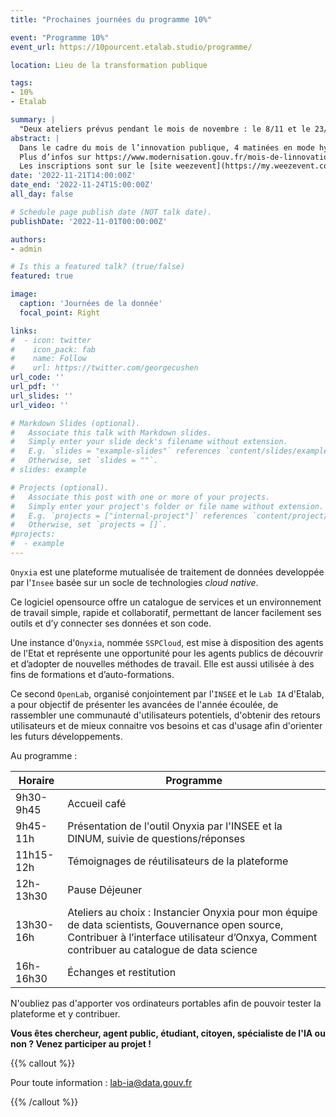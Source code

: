 ```yaml
---
title: "Prochaines journées du programme 10%"

event: "Programme 10%"
event_url: https://10pourcent.etalab.studio/programme/

location: Lieu de la transformation publique

tags:
- 10%
- Etalab

summary: |
  "Deux ateliers prévus pendant le mois de novembre : le 8/11 et le 23/11. Retrouvez la liste des projets d’intérêts commun."
abstract: |
  Dans le cadre du mois de l’innovation publique, 4 matinées en mode hybride sous la forme d’échanges sur les enjeux de souveraineté (21/11), d'éthique et de confiance (22/11), de circulation et de valorisation des données (23/11), de passage à l'échelle (24/11).
  Plus d’infos sur https://www.modernisation.gouv.fr/mois-de-linnovation-publique/les-journees-de-la-donnee 
  Les inscriptions sont sur le [site weezevent](https://my.weezevent.com/journee-donnee)
date: '2022-11-21T14:00:00Z'
date_end: '2022-11-24T15:00:00Z'
all_day: false

# Schedule page publish date (NOT talk date).
publishDate: '2022-11-01T00:00:00Z'

authors:
- admin

# Is this a featured talk? (true/false)
featured: true

image:
  caption: 'Journées de la donnée'
  focal_point: Right

links:
#  - icon: twitter
#    icon_pack: fab
#    name: Follow
#    url: https://twitter.com/georgecushen
url_code: ''
url_pdf: ''
url_slides: ''
url_video: ''

# Markdown Slides (optional).
#   Associate this talk with Markdown slides.
#   Simply enter your slide deck's filename without extension.
#   E.g. `slides = "example-slides"` references `content/slides/example-slides.md`.
#   Otherwise, set `slides = ""`.
# slides: example

# Projects (optional).
#   Associate this post with one or more of your projects.
#   Simply enter your project's folder or file name without extension.
#   E.g. `projects = ["internal-project"]` references `content/project/deep-learning/index.md`.
#   Otherwise, set `projects = []`.
#projects:
#  - example
---
```


`Onyxia` est une plateforme mutualisée de traitement de données developpée par l'`Insee`
basée sur un socle de technologies _cloud native_.

Ce logiciel opensource offre un catalogue de services et un environnement de travail simple,
rapide et collaboratif, permettant de lancer facilement ses outils et d’y connecter ses données et son code.

Une instance d'`Onyxia`, nommée `SSPCloud`,
est mise à disposition des agents de l'Etat et représente une opportunité pour les agents publics
de découvrir et d’adopter de nouvelles méthodes de travail.
Elle est aussi utilisée à des fins de formations et d’auto-formations.

Ce second `OpenLab`, organisé conjointement par l'`INSEE` et le `Lab IA` d'Etalab,
a pour objectif de présenter les avancées de l'année écoulée, de rassembler une communauté d'utilisateurs potentiels,
d'obtenir des retours utilisateurs et de mieux connaitre vos besoins
et cas d'usage afin d'orienter les futurs développements.

Au programme :

| Horaire   |  Programme            |
|-----------|--------------|
| 9h30-9h45 | Accueil café |
| 9h45-11h  | Présentation de l'outil Onyxia par l'INSEE et la DINUM, suivie de questions/réponses |
| 11h15-12h | Témoignages de réutilisateurs de la plateforme |
| 12h-13h30 | Pause Déjeuner |
| 13h30-16h | Ateliers au choix : Instancier Onyxia pour mon équipe de data scientists, Gouvernance open source, Contribuer à l’interface utilisateur d’Onxya, Comment contribuer au catalogue de data science |
| 16h-16h30 | Échanges et restitution |

N'oubliez pas d'apporter vos ordinateurs portables afin de pouvoir tester la plateforme et y contribuer.


__Vous êtes chercheur, agent public, étudiant, citoyen, spécialiste de l'IA ou non ? Venez participer au projet !__

{{% callout %}}

Pour toute information : <lab-ia@data.gouv.fr>

{{% /callout %}}

